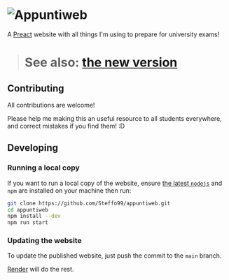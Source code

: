 # ![Appuntiweb](src/assets/opengraph.png)

A [Preact](https://preactjs.com/) website with all things I'm using to prepare for university exams!

> # See also: [the new version](https://github.com/Steffo99/appuntiweb)

## Contributing

All contributions are welcome!

Please help me making this an useful resource to all students everywhere, and correct mistakes if you find them! :D

## Developing

### Running a local copy

If you want to run a local copy of the website, ensure [the latest `nodejs`](https://nodejs.org/it/) and `npm` are installed on your machine then run:

```bash
git clone https://github.com/Steffo99/appuntiweb.git
cd appuntiweb
npm install --dev
npm run start
```

### Updating the website

To update the published website, just push the commit to the `main` branch.

[Render](https://render.com/) will do the rest.
